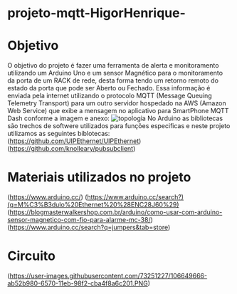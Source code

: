 # projeto-mqtt-HigorHenrique-


# Objetivo
O objetivo do projeto é fazer uma ferramenta de alerta e monitoramento utilizando um Arduino Uno e um sensor Magnético para o monitoramento da porta de um RACK de rede, desta forma tendo um retorno remoto do estado da porta que pode ser Aberto ou Fechado. Essa informação é enviada pela internet utilizando o protocolo MQTT (Message Queuing Telemetry Transport) para um outro servidor hospedado na AWS (Amazon Web Service) que exibe a mensagem no aplicativo para SmartPhone MQTT Dash conforme a imagem e anexo:
![topologia](https://user-images.githubusercontent.com/73251227/106644250-9fafc480-6569-11eb-81d9-82ff9a5cc126.PNG)
No Arduino as bibliotecas são trechos de softwere utilizados para funções especificas e neste projeto utilizamos as seguintes biblotecas:
(https://github.com/UIPEthernet/UIPEthernet)
(https://github.com/knolleary/pubsubclient)
# Materiais utilizados no projeto
(https://www.arduino.cc/)
(https://www.arduino.cc/search?)(q=M%C3%B3dulo%20Ethernet%20%28ENC28J60%29)
(https://blogmasterwalkershop.com.br/arduino/como-usar-com-arduino-sensor-magnetico-com-fio-para-alarme-mc-38/)
(https://www.arduino.cc/search?q=jumpers&tab=store)
# Circuito
(https://user-images.githubusercontent.com/73251227/106649666-ab52b980-6570-11eb-98f2-cba4f8a6c201.PNG)
